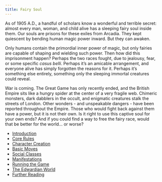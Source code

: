 ```yaml
---
title: Fairy Soul
---
```


As of 1905 A.D., a handful of scholars know a wonderful and terrible secret:
almost every man, woman, and child alive has a sleeping fairy soul inside them.
Our souls are prisons for these exiles from Arcadia.
They kept quiescent by bending human magic power inward.
But they can awaken.

Only humans contain the primordial inner power of magic,
but only fairies are capable of shaping and wielding such power.
Then how did this imprisonment happen?
Perhaps the two races fought, due to jealousy, fear, or some specific _casus belli_.
Perhaps it’s an amicable arrangement,
and everyone alive has simply forgotten the reasons for it.
Perhaps it’s something else entirely,
something only the sleeping immortal creatures could reveal.

War is coming.
The Great Game has only recently ended,
and the British Empire sits like a hungry spider
at the center of a very fragile web.
Chimeric monsters, dark dabblers in the occult,
and enigmatic creatures stalk the streets of London.
Other wonders - and unspeakable dangers - have been reported throughout the Empire.
Those who would fight back against them have a power, but it is not their own.
Is it right to use this captive soul for your own ends?
And if you could find a way to free the fairy race,
would that be better for the world... or worse?

* [Introduction](/fairy-soul/introduction.html)
* [Core Rules](/fairy-soul/core-rules.html)
* [Character Creation](/fairy-soul/character-creation.html)
* [Basic Moves](/fairy-soul/basic-moves.html)
* [Social Classes](/fairy-soul/social-classes.html)
* [Manifestations](/fairy-soul/manifestations.html)
* [Running the Game](/fairy-soul/running-the-game.html)
* [The Edwardian World](/fairy-soul/the-edwardian-world.html)
* [Further Reading](/fairy-soul/further-reading.html)
